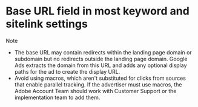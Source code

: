 # Base URL field in most keyword and sitelink settings

<!-- GGL expanded text ad, keyword, placement -->

>[!NOTE]
>
>* The base URL may contain redirects within the landing page domain or subdomain but no redirects outside the landing page domain. Google Ads extracts the domain from this URL and adds any optional display paths for the ad to create the display URL.
>* Avoid using macros, which aren't substituted for clicks from sources that enable parallel tracking. If the advertiser must use macros, the Adobe Account Team should work with Customer Support or the implementation team to add them.

